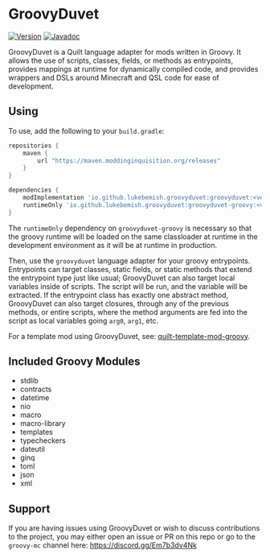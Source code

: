 # GroovyDuvet
[![Version](https://img.shields.io/badge/dynamic/xml?style=for-the-badge&color=blue&label=Latest%20Version&prefix=v&query=metadata%2F%2Flatest&url=https%3A%2F%2Fmaven.moddinginquisition.org%2Freleases%2Fio%2Fgithub%2Flukebemish%2Fgroovyduvet%2Fgroovyduvet%2Fmaven-metadata.xml)](https://maven.moddinginquisition.org/#/releases/io/github/lukebemish/groovyduvet/groovyduvet)
[![Javadoc](https://img.shields.io/badge/dynamic/xml?style=for-the-badge&color=blue&label=Groovydocs&prefix=v&query=metadata%2F%2Flatest&url=https%3A%2F%2Fmaven.moddinginquisition.org%2Freleases%2Fio%2Fgithub%2Flukebemish%2Fgroovyduvet%2Fgroovyduvet%2Fmaven-metadata.xml)](https://maven.moddinginquisition.org/javadoc/releases/io/github/lukebemish/groovyduvet/groovyduvet/latest)

GroovyDuvet is a Quilt language adapter for mods written in Groovy. It allows the use of scripts, classes, fields, or methods as entrypoints, provides
mappings at runtime for dynamically compiled code, and provides wrappers and DSLs around Minecraft and QSL code for ease of development.

## Using

To use, add the following to your `build.gradle`:
```gradle
repositories {
    maven {
        url "https://maven.moddinginquisition.org/releases"
    }
}

dependencies {
    modImplementation 'io.github.lukebemish.groovyduvet:groovyduvet:<version>'
    runtimeOnly 'io.github.lukebemish.groovyduvet:groovyduvet-groovy:<version>'
}
```

The `runtimeOnly` dependency on `groovyduvet-groovy` is necessary so that the groovy runtime will be loaded on the same
classloader at runtime in the development environment as it will be at runtime in production.

Then, use the `groovyduvet` language adapter for your groovy entrypoints. Entrypoints can target classes, static fields, or static methods that extend
the entrypoint type just like usual; GroovyDuvet can also target local variables inside of scripts. The script will be run, and the variable will be
extracted. If the entrypoint class has exactly one abstract method, GroovyDuvet can also target closures, through any of the previous methods, or entire
scripts, where the method arguments are fed into the script as local variables going `arg0`, `arg1`, etc.

For a template mod using GroovyDuvet, see: [quilt-template-mod-groovy](https://github.com/lukebemish/quilt-template-mod-groovy/).

## Included Groovy Modules

 * stdlib
 * contracts
 * datetime
 * nio
 * macro
 * macro-library
 * templates
 * typecheckers
 * dateutil
 * ginq
 * toml
 * json
 * xml

## Support
If you are having issues using GroovyDuvet or wish to discuss contributions to the project, you may either open an issue or PR on this repo or go to the `groovy-mc` channel here: <https://discord.gg/Em7b3dv4Nk>
